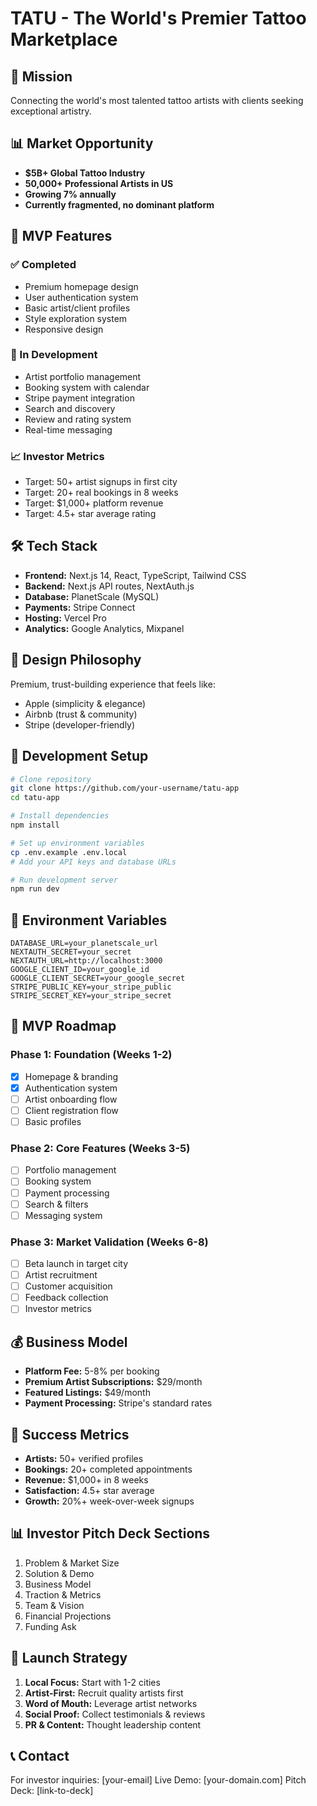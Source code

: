 # TATU - The World's Premier Tattoo Marketplace

## 🎯 Mission
Connecting the world's most talented tattoo artists with clients seeking exceptional artistry.

## 📊 Market Opportunity
- **$5B+ Global Tattoo Industry**
- **50,000+ Professional Artists in US**
- **Growing 7% annually**
- **Currently fragmented, no dominant platform**

## 🚀 MVP Features

### ✅ Completed
- Premium homepage design
- User authentication system
- Basic artist/client profiles
- Style exploration system
- Responsive design

### 🔨 In Development
- Artist portfolio management
- Booking system with calendar
- Stripe payment integration
- Search and discovery
- Review and rating system
- Real-time messaging

### 📈 Investor Metrics
- Target: 50+ artist signups in first city
- Target: 20+ real bookings in 8 weeks
- Target: $1,000+ platform revenue
- Target: 4.5+ star average rating

## 🛠 Tech Stack
- **Frontend:** Next.js 14, React, TypeScript, Tailwind CSS
- **Backend:** Next.js API routes, NextAuth.js
- **Database:** PlanetScale (MySQL)
- **Payments:** Stripe Connect
- **Hosting:** Vercel Pro
- **Analytics:** Google Analytics, Mixpanel

## 🎨 Design Philosophy
Premium, trust-building experience that feels like:
- Apple (simplicity & elegance)
- Airbnb (trust & community)
- Stripe (developer-friendly)

## 📱 Development Setup

```bash
# Clone repository
git clone https://github.com/your-username/tatu-app
cd tatu-app

# Install dependencies
npm install

# Set up environment variables
cp .env.example .env.local
# Add your API keys and database URLs

# Run development server
npm run dev
```

## 🔐 Environment Variables
```
DATABASE_URL=your_planetscale_url
NEXTAUTH_SECRET=your_secret
NEXTAUTH_URL=http://localhost:3000
GOOGLE_CLIENT_ID=your_google_id
GOOGLE_CLIENT_SECRET=your_google_secret
STRIPE_PUBLIC_KEY=your_stripe_public
STRIPE_SECRET_KEY=your_stripe_secret
```

## 📝 MVP Roadmap

### Phase 1: Foundation (Weeks 1-2)
- [x] Homepage & branding
- [x] Authentication system
- [ ] Artist onboarding flow
- [ ] Client registration flow
- [ ] Basic profiles

### Phase 2: Core Features (Weeks 3-5)
- [ ] Portfolio management
- [ ] Booking system
- [ ] Payment processing
- [ ] Search & filters
- [ ] Messaging system

### Phase 3: Market Validation (Weeks 6-8)
- [ ] Beta launch in target city
- [ ] Artist recruitment
- [ ] Customer acquisition
- [ ] Feedback collection
- [ ] Investor metrics

## 💰 Business Model
- **Platform Fee:** 5-8% per booking
- **Premium Artist Subscriptions:** $29/month
- **Featured Listings:** $49/month
- **Payment Processing:** Stripe's standard rates

## 🎯 Success Metrics
- **Artists:** 50+ verified profiles
- **Bookings:** 20+ completed appointments
- **Revenue:** $1,000+ in 8 weeks
- **Satisfaction:** 4.5+ star average
- **Growth:** 20%+ week-over-week signups

## 📊 Investor Pitch Deck Sections
1. Problem & Market Size
2. Solution & Demo
3. Business Model
4. Traction & Metrics
5. Team & Vision
6. Financial Projections
7. Funding Ask

## 🚀 Launch Strategy
1. **Local Focus:** Start with 1-2 cities
2. **Artist-First:** Recruit quality artists first
3. **Word of Mouth:** Leverage artist networks
4. **Social Proof:** Collect testimonials & reviews
5. **PR & Content:** Thought leadership content

## 📞 Contact
For investor inquiries: [your-email]
Live Demo: [your-domain.com]
Pitch Deck: [link-to-deck]
